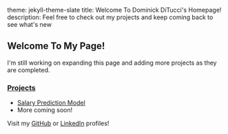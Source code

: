 theme: jekyll-theme-slate
title: Welcome To Dominick DiTucci's Homepage!
description: Feel free to check out my projects and keep coming back to see what's new

## Welcome To My Page! ##

I\'m still working on expanding this page and adding more projects as they are completed\.

### <u>Projects</u> ###
* [Salary Prediction Model](https://github.com/dditucci/salary-prediction-portfolio")
* More coming soon\!

Visit my [GitHub](https://github.com/dditucci) or [LinkedIn](https://linkedin.com/in/dominick-ditucci/) profiles\!

